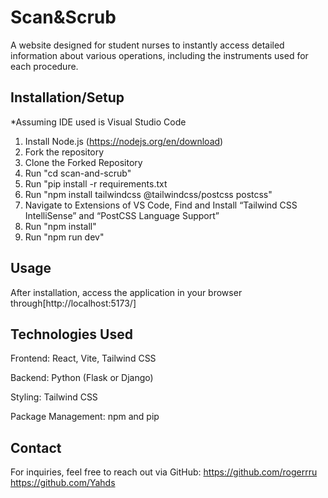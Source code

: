 # Scan&Scrub
A website designed for student nurses to instantly access detailed information about various operations, including the instruments used for each procedure.

## Installation/Setup
*Assuming IDE used is Visual Studio Code 
1. Install Node.js (https://nodejs.org/en/download)
2. Fork the repository
3. Clone the Forked Repository 
4. Run "cd scan-and-scrub"
5. Run "pip install -r requirements.txt
6. Run "npm install tailwindcss @tailwindcss/postcss postcss"
7. Navigate to Extensions of VS Code, Find and Install “Tailwind CSS IntelliSense” and “PostCSS Language Support”
8. Run "npm install"
9. Run "npm run dev"

## Usage
After installation, access the application in your browser through[http://localhost:5173/]

## Technologies Used
Frontend: React, Vite, Tailwind CSS

Backend: Python (Flask or Django)

Styling: Tailwind CSS

Package Management: npm and pip


## Contact
For inquiries, feel free to reach out via GitHub:
https://github.com/rogerrru 
https://github.com/Yahds